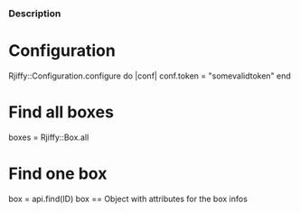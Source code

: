 ### Description

# Configuration
Rjiffy::Configuration.configure do |conf|
  conf.token = "somevalidtoken"
end

# Find all boxes
boxes = Rjiffy::Box.all

# Find one box
box = api.find(ID)
box == Object with attributes for the box infos
